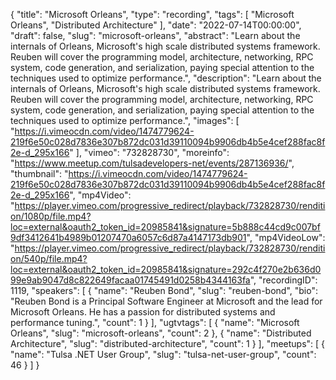 {
  "title": "Microsoft Orleans",
  "type": "recording",
  "tags": [
    "Microsoft Orleans",
    "Distributed Architecture"
  ],
  "date": "2022-07-14T00:00:00",
  "draft": false,
  "slug": "microsoft-orleans",
  "abstract": "Learn about the internals of Orleans, Microsoft's high scale distributed systems framework. Reuben will cover the programming model, architecture, networking, RPC system, code generation, and serialization, paying special attention to the techniques used to optimize performance.",
  "description": "Learn about the internals of Orleans, Microsoft's high scale distributed systems framework. Reuben will cover the programming model, architecture, networking, RPC system, code generation, and serialization, paying special attention to the techniques used to optimize performance.",
  "images": [
    "https://i.vimeocdn.com/video/1474779624-219f6e50c028d7836e307b872dc031d39110094b9906db4b5e4cef288fac8f2e-d_295x166"
  ],
  "vimeo": "732828730",
  "moreinfo": "https://www.meetup.com/tulsadevelopers-net/events/287136936/",
  "thumbnail": "https://i.vimeocdn.com/video/1474779624-219f6e50c028d7836e307b872dc031d39110094b9906db4b5e4cef288fac8f2e-d_295x166",
  "mp4Video": "https://player.vimeo.com/progressive_redirect/playback/732828730/rendition/1080p/file.mp4?loc=external&oauth2_token_id=20985841&signature=5b888c44cd9c007bf9df3412641b4989b01207470a6057c6d87a4147173db901",
  "mp4VideoLow": "https://player.vimeo.com/progressive_redirect/playback/732828730/rendition/540p/file.mp4?loc=external&oauth2_token_id=20985841&signature=292c4f270e2b636d099e9ab9047d8c822649facaa01745491d0258b4344163fa",
  "recordingID": 1119,
  "speakers": [
    {
      "name": "Reuben Bond",
      "slug": "reuben-bond",
      "bio": "Reuben Bond is a Principal Software Engineer at Microsoft and the lead for Microsoft Orleans. He has a passion for distributed systems and performance tuning.",
      "count": 1
    }
  ],
  "ugtvtags": [
    {
      "name": "Microsoft Orleans",
      "slug": "microsoft-orleans",
      "count": 2
    },
    {
      "name": "Distributed Architecture",
      "slug": "distributed-architecture",
      "count": 1
    }
  ],
  "meetups": [
    {
      "name": "Tulsa .NET User Group",
      "slug": "tulsa-net-user-group",
      "count": 46
    }
  ]
}